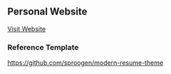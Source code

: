## Personal Website
<a href="https://shanujshekhar.github.io" target="_blank">Visit Website</a>


### Reference Template
https://github.com/sproogen/modern-resume-theme

